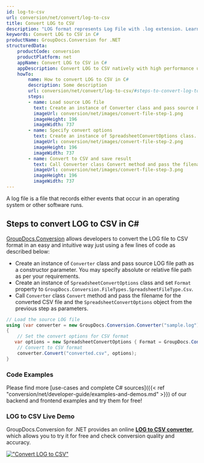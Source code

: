 ```yaml
---
id: log-to-csv
url: conversion/net/convert/log-to-csv
title: Convert LOG to CSV
description: "LOG format represents Log File with .log extension. Learn how to convert LOG to CSV file programmatically in C# language using GroupDocs.Conversion for .NET library."
keywords: Convert LOG to CSV in C#
productName: GroupDocs.Conversion for .NET
structuredData:
    productCode: conversion
    productPlatform: net
    appName: Convert LOG to CSV in C#
    appDescription: Convert LOG to CSV natively with high performance using C# language and server side GroupDocs.Conversion for .NET APIs, without the use of any software like Microsoft or Open Office.
    howTo:
        name: How to convert LOG to CSV in C# 
        description: Some description
        url: conversion/net/convert/log-to-csv/#steps-to-convert-log-to-csv-in-c
        steps:
        - name: Load source LOG file 
          text: Create an instance of Converter class and pass source LOG file path as a constructor parameter. You may specify absolute or relative file path as per your requirements. 
          imageUrl: conversion/net/images/convert-file-step-1.png
          imageHeight: 196
          imageWidth: 737
        - name: Specify convert options 
          text: Create an instance of SpreadsheetConvertOptions class.
          imageUrl: conversion/net/images/convert-file-step-2.png
          imageHeight: 196
          imageWidth: 737
        - name: Convert to CSV and save result 
          text: Call Converter class Convert method and pass the filename for the converted HTML file and the SpreadsheetConvertOptions object from the previous step as parameters.
          imageUrl: conversion/net/images/convert-file-step-3.png
          imageHeight: 196
          imageWidth: 737
---
```


A log file is a file that records either events that occur in an operating system or other software runs.

## Steps to convert LOG to CSV in C#

[GroupDocs.Conversion](https://products.groupdocs.com/conversion/net) allows developers to convert the LOG file to CSV format in an easy and intuitive way just using a few lines of code as described below:

* Create an instance of `Converter` class and pass source LOG file path as a constructor parameter. You may specify absolute or relative file path as per your requirements. 
* Create an instance of `SpreadsheetConvertOptions` class and set `Format` property to `GroupDocs.Conversion.FileTypes.SpreadsheetFileType.Csv`.
* Call `Converter` class `Convert` method and pass the filename for the converted CSV file and the `SpreadsheetConvertOptions` object from the previous step as parameters.

```csharp
// Load the source LOG file
using (var converter = new GroupDocs.Conversion.Converter("sample.log"))
{
    // Set the convert options for CSV format
   var options = new SpreadsheetConvertOptions { Format = GroupDocs.Conversion.FileTypes.SpreadsheetFileType.Csv };
    // Convert to CSV format
    converter.Convert("converted.csv", options);
}
```

### Code Examples

Please find more [use-cases and complete C# sources]({{< ref "conversion/net/developer-guide/examples-and-demos.md" >}}) of our backend and frontend examples and try them for free!

### LOG to CSV Live Demo

GroupDocs.Conversion for .NET provides an online [**LOG to CSV converter**](https://products.groupdocs.app/conversion/log-to-csv), which allows you to try it for free and check conversion quality and accuracy.

[!["Convert LOG to CSV"](conversion/net/images/convert-to-csv/convert-log-to-csv.png)](https://products.groupdocs.app/conversion/log-to-csv)